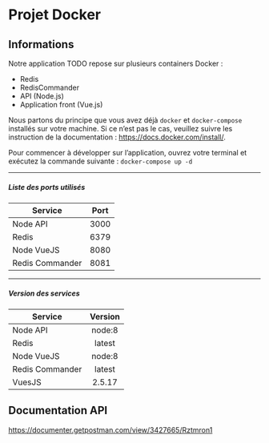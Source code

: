 # Projet Docker 

## Informations
Notre application TODO repose sur plusieurs containers Docker : 
* Redis
* RedisCommander
* API (Node.js)
* Application front (Vue.js)

Nous partons du principe que vous avez déjà `docker` et `docker-compose` installés sur votre machine. Si ce n’est pas le cas, veuillez suivre les instruction de la documentation : https://docs.docker.com/install/.

Pour commencer à développer sur l’application, ouvrez votre terminal et exécutez la commande suivante : 
`docker-compose up -d`

----
##### Liste des ports utilisés
| Service | Port |
| --- | :---: |
| Node API | 3000 |
| Redis | 6379 |
| Node VueJS | 8080 |
| Redis Commander | 8081 |

----
##### Version des services
| Service | Version |
| --- | :---: |
| Node API | node:8 |
| Redis | latest |
| Node VueJS | node:8 |
| Redis Commander | latest |
| VuesJS | 2.5.17 |


## Documentation API
https://documenter.getpostman.com/view/3427665/Rztmron1


